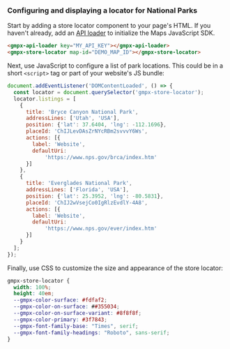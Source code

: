 ### Configuring and displaying a locator for National Parks

Start by adding a store locator component to your page's HTML. If you haven't already, add an [API loader](../api_loader/README.md) to initialize the Maps JavaScript SDK.

```html
<gmpx-api-loader key="MY_API_KEY"></gmpx-api-loader>
<gmpx-store-locator map-id="DEMO_MAP_ID"></gmpx-store-locator>
```

Next, use JavaScript to configure a list of park locations. This could be in a short `<script>` tag or part of your website's JS bundle:

```js
document.addEventListener('DOMContentLoaded', () => {
  const locator = document.querySelector('gmpx-store-locator');
  locator.listings = [
    {
      title: 'Bryce Canyon National Park',
      addressLines: ['Utah', 'USA'],
      position: {'lat': 37.6404, 'lng': -112.1696},
      placeId: 'ChIJLevDAsZrNYcRBm2svvvY6Ws',
      actions: [{
        label: 'Website',
        defaultUri:
            'https://www.nps.gov/brca/index.htm'
      }]
    },
    {
      title: 'Everglades National Park',
      addressLines: ['Florida', 'USA'],
      position: {'lat': 25.3952, 'lng': -80.5831},
      placeId: 'ChIJ2wVsejCo0IgRlzEvdlY-4A8',
      actions: [{
        label: 'Website',
        defaultUri:
            'https://www.nps.gov/ever/index.htm'
      }]
    }
  ];
});
```

Finally, use CSS to customize the size and appearance of the store locator:

```css
gmpx-store-locator {
  width: 100%;
  height: 40em;
  --gmpx-color-surface: #fdfaf2;
  --gmpx-color-on-surface: ##355034;
  --gmpx-color-on-surface-variant: #8f8f8f;
  --gmpx-color-primary: #3f7843;
  --gmpx-font-family-base: "Times", serif;
  --gmpx-font-family-headings: "Roboto", sans-serif;
}
```